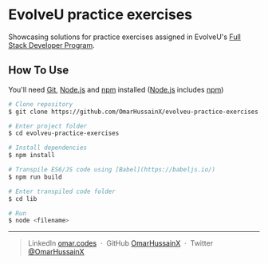 # EvolveU practice exercises
Showcasing solutions for  practice exercises assigned in EvolveU's [Full Stack Developer Program](https://www.evolveu.ca/program).





## How To Use

You'll need [Git](https://git-scm.com), [Node.js](https://nodejs.org/en/download/) and [npm](http://npmjs.com) installed ([Node.js](https://nodejs.org/en/download/) includes [npm](http://npmjs.com))

```bash
# Clone repository
$ git clone https://github.com/OmarHussainX/evolveu-practice-exercises

# Enter project folder
$ cd evolveu-practice-exercises

# Install dependencies
$ npm install

# Transpile ES6/JS code using [Babel](https://babeljs.io/) 
$ npm run build

# Enter transpiled code folder
$ cd lib

# Run
$ node <filename>
```


---

> LinkedIn [omar.codes](http://omar.codes/) &nbsp;&middot;&nbsp;
> GitHub [OmarHussainX](https://github.com/OmarHussainX/) &nbsp;&middot;&nbsp;
> Twitter [@OmarHussainX](https://twitter.com/OmarHussainX)
